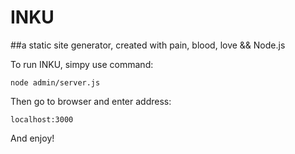 # INKU 

##a static site generator, created with pain, blood, love && Node.js

To run INKU, simpy use command:

```
node admin/server.js
```

Then go to browser and enter address:

```
localhost:3000
```

And enjoy!